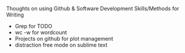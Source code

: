 Thoughts on using Github & Software Development Skills/Methods for Writing

* Grep for TODO
* wc -w for wordcount
* Projects on github for plot management
* distraction free mode on sublime text